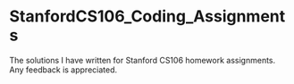 # StanfordCS106_Coding_Assignments

The solutions I have written for Stanford CS106 homework assignments. Any feedback is appreciated. 
